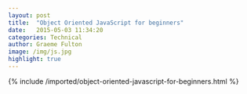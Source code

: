 ```yaml
---
layout: post
title:  "Object Oriented JavaScript for beginners"
date:   2015-05-03 11:34:20
categories: Technical
author: Graeme Fulton
image: /img/js.jpg
highlight: true
---
```

{% include /imported/object-oriented-javascript-for-beginners.html %}
